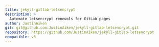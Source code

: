 ```yaml
---
title: jekyll-gitlab-letsencrypt
description: >
  Automate letsencrypt renewals for GitLab pages
author: JustinAiken
git: git@github.com:JustinAiken/jekyll-gitlab-letsencrypt.git
repository: https://github.com/JustinAiken/jekyll-gitlab-letsencrypt
compatible: v3
---
```


